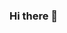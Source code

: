 ### Hi there 👋

<!--
**SzubaKrzysztof/SzubaKrzysztof** is a ✨ _special_ ✨ repository because its `README.md` (this file) appears on your GitHub profile.

Here are some ideas to get you started:
Path of young padawan
My history of learning coding

My work so far
Title	Language	What concepts of programming I've learned	Git repository
Processing Video	Simplified Java	Object Oriented Programming, Loops.	Git
Java Video	Java	Multithreding, Oveloading, Overriding, Encapsulations.	Git
Java application Video	Java, SQlite, JavaFX	Connecting to database, CRUD operations, Animations.	Git
Books
Type of education	Date started	Date finished	What I've learned
Java Head First	07-2019	09-2019	Basics of Java in Theory. Didn't understood all concepts at first.
The Nature of Code	09-2019	11-2019	Simplified Java language in practice with great explanation.
Programming courses
Type of education	Location	Date started	Date finished	What I've learned
freecodecamp.org	online	07-2019	08-2019	CSS and HTML.
Solo Learn app and site	android	08-2019	Now	Java, PHP, SQL only concepts.
Java od podstaw do eksperta	Udemy	08-2019	10-2019	Basics of Coding, setting up environment for programming, understanding how Java works in INTELLIJ IDEA and keyboard shortcuts.
The Coding Train	Youtube	11-2019	01-2020	Java language simplified in Processing.
Java ambitny start	Udemy	11-2019	02-2020	Understanding and configuring Environment needed for web applications.
Git od podstaw dla każdego	Udemy	01-2020	02-2020ek	How to use Git in real projects.
The complete web developer	Udemy	04-2020	In progress	Front and backedn of web development.

- 🔭 I’m currently working on ...
- 🌱 I’m currently learning ...
- 👯 I’m looking to collaborate on ...
- 🤔 I’m looking for help with ...
- 💬 Ask me about ...
- 📫 How to reach me: ...
- 😄 Pronouns: ...
- ⚡ Fun fact: ...
-->
